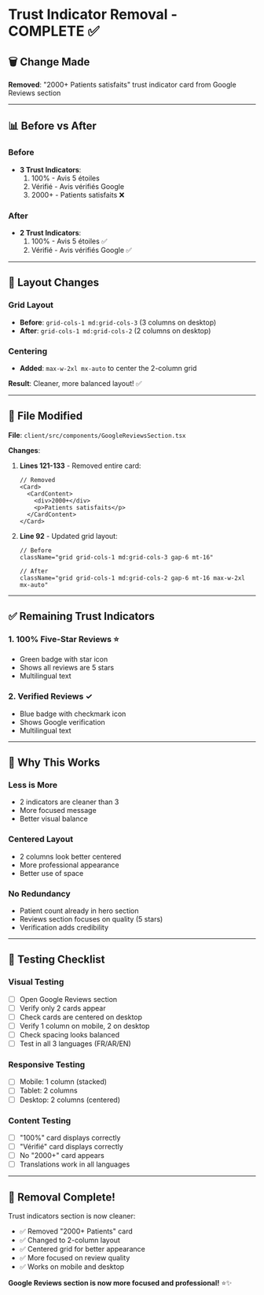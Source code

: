 # Trust Indicator Removal - COMPLETE ✅

## 🗑️ Change Made

**Removed**: "2000+ Patients satisfaits" trust indicator card from Google Reviews section

---

## 📊 **Before vs After**

### **Before**
- **3 Trust Indicators**:
  1. 100% - Avis 5 étoiles
  2. Vérifié - Avis vérifiés Google
  3. 2000+ - Patients satisfaits ❌

### **After**
- **2 Trust Indicators**:
  1. 100% - Avis 5 étoiles ✅
  2. Vérifié - Avis vérifiés Google ✅

---

## 🎨 **Layout Changes**

### **Grid Layout**
- **Before**: `grid-cols-1 md:grid-cols-3` (3 columns on desktop)
- **After**: `grid-cols-1 md:grid-cols-2` (2 columns on desktop)

### **Centering**
- **Added**: `max-w-2xl mx-auto` to center the 2-column grid

**Result**: Cleaner, more balanced layout! ✅

---

## 📁 **File Modified**

**File**: `client/src/components/GoogleReviewsSection.tsx`

**Changes**:

1. **Lines 121-133** - Removed entire card:
   ```tsx
   // Removed
   <Card>
     <CardContent>
       <div>2000+</div>
       <p>Patients satisfaits</p>
     </CardContent>
   </Card>
   ```

2. **Line 92** - Updated grid layout:
   ```tsx
   // Before
   className="grid grid-cols-1 md:grid-cols-3 gap-6 mt-16"
   
   // After
   className="grid grid-cols-1 md:grid-cols-2 gap-6 mt-16 max-w-2xl mx-auto"
   ```

---

## ✅ **Remaining Trust Indicators**

### **1. 100% Five-Star Reviews** ⭐
- Green badge with star icon
- Shows all reviews are 5 stars
- Multilingual text

### **2. Verified Reviews** ✓
- Blue badge with checkmark icon
- Shows Google verification
- Multilingual text

---

## 🎯 **Why This Works**

### **Less is More**
- 2 indicators are cleaner than 3
- More focused message
- Better visual balance

### **Centered Layout**
- 2 columns look better centered
- More professional appearance
- Better use of space

### **No Redundancy**
- Patient count already in hero section
- Reviews section focuses on quality (5 stars)
- Verification adds credibility

---

## 🧪 **Testing Checklist**

### **Visual Testing**
- [ ] Open Google Reviews section
- [ ] Verify only 2 cards appear
- [ ] Check cards are centered on desktop
- [ ] Verify 1 column on mobile, 2 on desktop
- [ ] Check spacing looks balanced
- [ ] Test in all 3 languages (FR/AR/EN)

### **Responsive Testing**
- [ ] Mobile: 1 column (stacked)
- [ ] Tablet: 2 columns
- [ ] Desktop: 2 columns (centered)

### **Content Testing**
- [ ] "100%" card displays correctly
- [ ] "Vérifié" card displays correctly
- [ ] No "2000+" card appears
- [ ] Translations work in all languages

---

## 🎉 **Removal Complete!**

Trust indicators section is now cleaner:
- ✅ Removed "2000+ Patients" card
- ✅ Changed to 2-column layout
- ✅ Centered grid for better appearance
- ✅ More focused on review quality
- ✅ Works on mobile and desktop

**Google Reviews section is now more focused and professional!** ⭐✨
